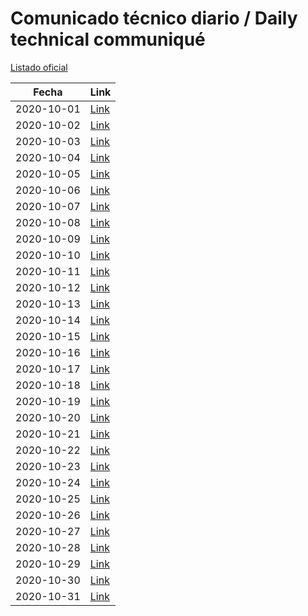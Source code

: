 # Comunicado técnico diario / Daily technical communiqué

[Listado oficial](https://www.gob.mx/salud/documentos/coronavirus-covid-19-comunicados-tecnicos-diarios-octubre-2020)

| Fecha               | Link        |
| ------------------- | ----------  |
| 2020-10-01 | [Link](https://www.gob.mx/salud/prensa/nuevo-coronavirus-en-el-mundo-covid-19-comunicado-tecnico-diario-253768) |
| 2020-10-02 | [Link](https://www.gob.mx/salud/prensa/nuevo-coronavirus-en-el-mundo-covid-19-comunicado-tecnico-diario-253874) |
| 2020-10-03 | [Link](https://www.gob.mx/salud/prensa/nuevo-coronavirus-en-el-mundo-covid-19-comunicado-tecnico-diario-253882) |
| 2020-10-04 | [Link](https://www.gob.mx/salud/prensa/nuevo-coronavirus-en-el-mundo-covid-19-comunicado-tecnico-diario-253909) |
| 2020-10-05 | [Link](https://www.gob.mx/salud/prensa/nuevo-coronavirus-en-el-mundo-covid-19-comunicado-tecnico-diario-254126) |
| 2020-10-06 | [Link](https://www.gob.mx/salud/prensa/nuevo-coronavirus-en-el-mundo-covid-19-comunicado-tecnico-diario-254127) |
| 2020-10-07 | [Link](https://www.gob.mx/salud/prensa/nuevo-coronavirus-en-el-mundo-covid-19-comunicado-tecnico-diario-254128) |
| 2020-10-08 | [Link](https://www.gob.mx/salud/prensa/nuevo-coronavirus-en-el-mundo-covid-19-comunicado-tecnico-diario-254129) |
| 2020-10-09 | [Link](https://www.gob.mx/salud/prensa/nuevo-coronavirus-en-el-mundo-covid-19-comunicado-tecnico-diario-254130) |
| 2020-10-10 | [Link](https://www.gob.mx/salud/prensa/nuevo-coronavirus-en-el-mundo-covid-19-comunicado-tecnico-diario-254131) |
| 2020-10-11 | [Link](https://www.gob.mx/salud/prensa/nuevo-coronavirus-en-el-mundo-covid-19-comunicado-tecnico-diario-254132) |
| 2020-10-12 | [Link](https://www.gob.mx/salud/prensa/nuevo-coronavirus-en-el-mundo-covid-19-comunicado-tecnico-diario-254597) |
| 2020-10-13 | [Link](https://www.gob.mx/salud/prensa/nuevo-coronavirus-en-el-mundo-covid-19-comunicado-tecnico-diario-254675) |
| 2020-10-14 | [Link](https://www.gob.mx/salud/prensa/nuevo-coronavirus-en-el-mundo-covid-19-comunicado-tecnico-diario-254677) |
| 2020-10-15 | [Link](https://www.gob.mx/salud/prensa/nuevo-coronavirus-en-el-mundo-covid-19-comunicado-tecnico-diario-254679) |
| 2020-10-16 | [Link](https://www.gob.mx/salud/prensa/nuevo-coronavirus-en-el-mundo-covid-19-comunicado-tecnico-diario-254680) |
| 2020-10-17 | [Link](https://www.gob.mx/salud/prensa/nuevo-coronavirus-en-el-mundo-covid-19-comunicado-tecnico-diario-254681) |
| 2020-10-18 | [Link](https://www.gob.mx/salud/prensa/nuevo-coronavirus-en-el-mundo-covid-19-comunicado-tecnico-diario-254682) |
| 2020-10-19 | [Link](https://www.gob.mx/salud/prensa/nuevo-coronavirus-en-el-mundo-covid-19-comunicado-tecnico-diario-255037) |
| 2020-10-20 | [Link](https://www.gob.mx/salud/prensa/nuevo-coronavirus-en-el-mundo-covid-19-comunicado-tecnico-diario-255038) |
| 2020-10-21 | [Link](https://www.gob.mx/salud/prensa/nuevo-coronavirus-en-el-mundo-covid-19-comunicado-tecnico-diario-255039) |
| 2020-10-22 | [Link](https://www.gob.mx/salud/prensa/nuevo-coronavirus-en-el-mundo-covid-19-comunicado-tecnico-diario-255040) |
| 2020-10-23 | [Link](https://www.gob.mx/salud/prensa/nuevo-coronavirus-en-el-mundo-covid-19-comunicado-tecnico-diario-255041) |
| 2020-10-24 | [Link](https://www.gob.mx/salud/prensa/nuevo-coronavirus-en-el-mundo-covid-19-comunicado-tecnico-diario-255043) |
| 2020-10-25 | [Link](https://www.gob.mx/salud/prensa/nuevo-coronavirus-en-el-mundo-covid-19-comunicado-tecnico-diario-255044) |
| 2020-10-26 | [Link](https://www.gob.mx/salud/prensa/nuevo-coronavirus-en-el-mundo-covid-19-comunicado-tecnico-diario-255045) |
| 2020-10-27 | [Link](https://www.gob.mx/salud/prensa/nuevo-coronavirus-en-el-mundo-covid-19-comunicado-tecnico-diario-255046) |
| 2020-10-28 | [Link](https://www.gob.mx/salud/prensa/nuevo-coronavirus-en-el-mundo-covid-19-comunicado-tecnico-diario-255047) |
| 2020-10-29 | [Link](https://www.gob.mx/salud/prensa/nuevo-coronavirus-en-el-mundo-covid-19-comunicado-tecnico-diario-255048) |
| 2020-10-30 | [Link](https://www.gob.mx/salud/prensa/nuevo-coronavirus-en-el-mundo-covid-19-comunicado-tecnico-diario-255049) |
| 2020-10-31 | [Link](https://www.gob.mx/salud/prensa/nuevo-coronavirus-en-el-mundo-covid-19-comunicado-tecnico-diario-255050) |
